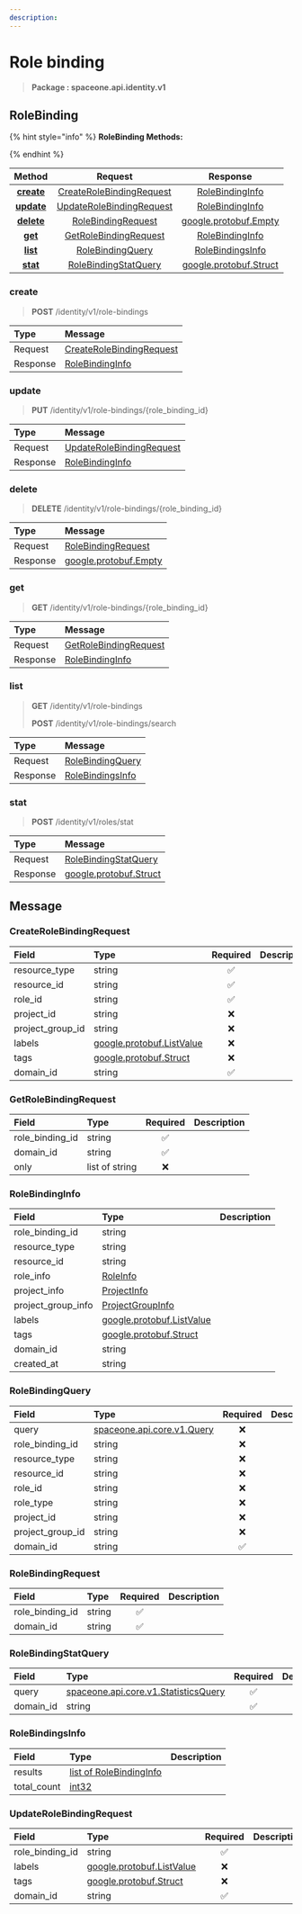 ```yaml
---
description:  
---
```

# Role binding

>  **Package : spaceone.api.identity.v1**

## RoleBinding

{% hint style="info" %}
**RoleBinding Methods:**

{%  endhint %}


| Method | Request | Response |
| :-----: | :--------: | :--------: |
| [**create**](role-binding.md#create)|   [CreateRoleBindingRequest](role-binding.md#createrolebindingrequest) |   [RoleBindingInfo](role-binding.md#rolebindinginfo) |
| [**update**](role-binding.md#update)|   [UpdateRoleBindingRequest](role-binding.md#updaterolebindingrequest) |   [RoleBindingInfo](role-binding.md#rolebindinginfo) |
| [**delete**](role-binding.md#delete)|   [RoleBindingRequest](role-binding.md#rolebindingrequest) |  [google.protobuf.Empty](https://github.com/protocolbuffers/protobuf/blob/master/src/google/protobuf/empty.proto)|
| [**get**](role-binding.md#get)|   [GetRoleBindingRequest](role-binding.md#getrolebindingrequest) |   [RoleBindingInfo](role-binding.md#rolebindinginfo) |
| [**list**](role-binding.md#list)|   [RoleBindingQuery](role-binding.md#rolebindingquery) |   [RoleBindingsInfo](role-binding.md#rolebindingsinfo) |
| [**stat**](role-binding.md#stat)|   [RoleBindingStatQuery](role-binding.md#rolebindingstatquery) |  [google.protobuf.Struct](https://github.com/protocolbuffers/protobuf/blob/master/src/google/protobuf/struct.proto)| 
 

 
### create
> **POST** /identity/v1/role-bindings
>


| Type | Message |
| :--- | :--- |
| Request | [CreateRoleBindingRequest](role-binding.md#createrolebindingrequest) |
| Response |  [RoleBindingInfo](role-binding.md#rolebindinginfo)  |
 
 

 
### update
> **PUT** /identity/v1/role-bindings/{role_binding_id}
>


| Type | Message |
| :--- | :--- |
| Request | [UpdateRoleBindingRequest](role-binding.md#updaterolebindingrequest) |
| Response |  [RoleBindingInfo](role-binding.md#rolebindinginfo)  |
 
 

 
### delete
> **DELETE** /identity/v1/role-bindings/{role_binding_id}
>


| Type | Message |
| :--- | :--- |
| Request | [RoleBindingRequest](role-binding.md#rolebindingrequest) |
| Response | [google.protobuf.Empty](https://github.com/protocolbuffers/protobuf/blob/master/src/google/protobuf/empty.proto) |
 
 

 
### get
> **GET** /identity/v1/role-bindings/{role_binding_id}
>


| Type | Message |
| :--- | :--- |
| Request | [GetRoleBindingRequest](role-binding.md#getrolebindingrequest) |
| Response |  [RoleBindingInfo](role-binding.md#rolebindinginfo)  |
 
 

 
### list
> **GET** /identity/v1/role-bindings
>
> **POST** /identity/v1/role-bindings/search



| Type | Message |
| :--- | :--- |
| Request | [RoleBindingQuery](role-binding.md#rolebindingquery) |
| Response |  [RoleBindingsInfo](role-binding.md#rolebindingsinfo)  |
 
 

 
### stat
> **POST** /identity/v1/roles/stat
>


| Type | Message |
| :--- | :--- |
| Request | [RoleBindingStatQuery](role-binding.md#rolebindingstatquery) |
| Response | [google.protobuf.Struct](https://github.com/protocolbuffers/protobuf/blob/master/src/google/protobuf/struct.proto) |


## 

## Message

### CreateRoleBindingRequest
| Field | Type | Required | Description |
| :--- | :--- | :---: | :--- |
| resource_type |string|✅| |
| resource_id |string|✅| |
| role_id |string|✅| |
| project_id |string|❌| |
| project_group_id |string|❌| |
| labels |[google.protobuf.ListValue](https://developers.google.com/protocol-buffers/docs/reference/overview)|❌| |
| tags |[google.protobuf.Struct](https://github.com/protocolbuffers/protobuf/blob/master/src/google/protobuf/struct.proto)|❌| |
| domain_id |string|✅| |

### GetRoleBindingRequest
| Field | Type | Required | Description |
| :--- | :--- | :---: | :--- |
| role_binding_id |string|✅| |
| domain_id |string|✅| |
| only |list of string|❌| |

### RoleBindingInfo
| Field | Type |  Description |
| :--- | :--- | :--- |
| role_binding_id |string | |
| resource_type |string | |
| resource_id |string | |
| role_info |[RoleInfo](role-binding.md#roleinfo) | |
| project_info |[ProjectInfo](role-binding.md#projectinfo) | |
| project_group_info |[ProjectGroupInfo](role-binding.md#projectgroupinfo) | |
| labels |[google.protobuf.ListValue](https://developers.google.com/protocol-buffers/docs/reference/overview) | |
| tags |[google.protobuf.Struct](https://github.com/protocolbuffers/protobuf/blob/master/src/google/protobuf/struct.proto) | |
| domain_id |string | |
| created_at |string | |

### RoleBindingQuery
| Field | Type | Required | Description |
| :--- | :--- | :---: | :--- |
| query |[spaceone.api.core.v1.Query](https://spaceone-dev.gitbook.io/api-reference/common-v1/search-query)|❌| |
| role_binding_id |string|❌| |
| resource_type |string|❌| |
| resource_id |string|❌| |
| role_id |string|❌| |
| role_type |string|❌| |
| project_id |string|❌| |
| project_group_id |string|❌| |
| domain_id |string|✅| |

### RoleBindingRequest
| Field | Type | Required | Description |
| :--- | :--- | :---: | :--- |
| role_binding_id |string|✅| |
| domain_id |string|✅| |

### RoleBindingStatQuery
| Field | Type | Required | Description |
| :--- | :--- | :---: | :--- |
| query |[spaceone.api.core.v1.StatisticsQuery](https://spaceone-dev.gitbook.io/api-reference/common-v1/statistics-query)|✅| |
| domain_id |string|✅| |

### RoleBindingsInfo
| Field | Type |  Description |
| :--- | :--- | :--- |
| results |[list of RoleBindingInfo](role-binding.md#rolebindinginfo) | |
| total_count |[int32](https://github.com/protocolbuffers/protobuf/blob/master/src/google/protobuf/type.proto) | |

### UpdateRoleBindingRequest
| Field | Type | Required | Description |
| :--- | :--- | :---: | :--- |
| role_binding_id |string|✅| |
| labels |[google.protobuf.ListValue](https://developers.google.com/protocol-buffers/docs/reference/overview)|❌| |
| tags |[google.protobuf.Struct](https://github.com/protocolbuffers/protobuf/blob/master/src/google/protobuf/struct.proto)|❌| |
| domain_id |string|✅| |
